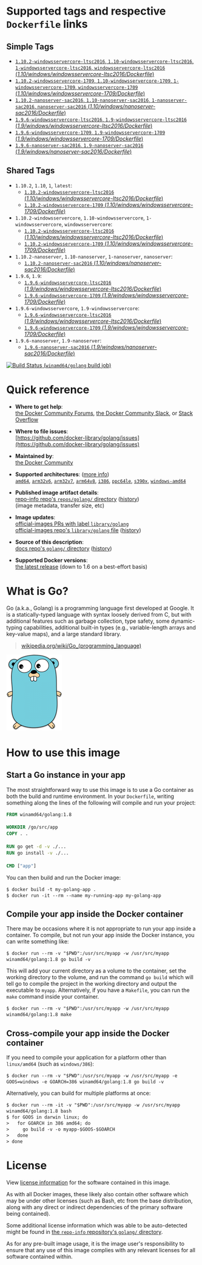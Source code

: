 <!--

********************************************************************************

WARNING:

    DO NOT EDIT "golang/README.md"

    IT IS AUTO-GENERATED

    (from the other files in "golang/" combined with a set of templates)

********************************************************************************

-->

# Supported tags and respective `Dockerfile` links

## Simple Tags


-	[`1.10.2-windowsservercore-ltsc2016`, `1.10-windowsservercore-ltsc2016`, `1-windowsservercore-ltsc2016`, `windowsservercore-ltsc2016` (*1.10/windows/windowsservercore-ltsc2016/Dockerfile*)](https://github.com/docker-library/golang/blob/329b6672949337c4469351b2e8b8575459a75c7f/1.10/windows/windowsservercore-ltsc2016/Dockerfile)
-	[`1.10.2-windowsservercore-1709`, `1.10-windowsservercore-1709`, `1-windowsservercore-1709`, `windowsservercore-1709` (*1.10/windows/windowsservercore-1709/Dockerfile*)](https://github.com/docker-library/golang/blob/329b6672949337c4469351b2e8b8575459a75c7f/1.10/windows/windowsservercore-1709/Dockerfile)
-	[`1.10.2-nanoserver-sac2016`, `1.10-nanoserver-sac2016`, `1-nanoserver-sac2016`, `nanoserver-sac2016` (*1.10/windows/nanoserver-sac2016/Dockerfile*)](https://github.com/docker-library/golang/blob/329b6672949337c4469351b2e8b8575459a75c7f/1.10/windows/nanoserver-sac2016/Dockerfile)
-	[`1.9.6-windowsservercore-ltsc2016`, `1.9-windowsservercore-ltsc2016` (*1.9/windows/windowsservercore-ltsc2016/Dockerfile*)](https://github.com/docker-library/golang/blob/a9ee01751149630d296d600cbbdea0ab37e5ab04/1.9/windows/windowsservercore-ltsc2016/Dockerfile)
-	[`1.9.6-windowsservercore-1709`, `1.9-windowsservercore-1709` (*1.9/windows/windowsservercore-1709/Dockerfile*)](https://github.com/docker-library/golang/blob/a9ee01751149630d296d600cbbdea0ab37e5ab04/1.9/windows/windowsservercore-1709/Dockerfile)
-	[`1.9.6-nanoserver-sac2016`, `1.9-nanoserver-sac2016` (*1.9/windows/nanoserver-sac2016/Dockerfile*)](https://github.com/docker-library/golang/blob/a9ee01751149630d296d600cbbdea0ab37e5ab04/1.9/windows/nanoserver-sac2016/Dockerfile)

## Shared Tags

-	`1.10.2`, `1.10`, `1`, `latest`:
	-	[`1.10.2-windowsservercore-ltsc2016` (*1.10/windows/windowsservercore-ltsc2016/Dockerfile*)](https://github.com/docker-library/golang/blob/329b6672949337c4469351b2e8b8575459a75c7f/1.10/windows/windowsservercore-ltsc2016/Dockerfile)
	-	[`1.10.2-windowsservercore-1709` (*1.10/windows/windowsservercore-1709/Dockerfile*)](https://github.com/docker-library/golang/blob/329b6672949337c4469351b2e8b8575459a75c7f/1.10/windows/windowsservercore-1709/Dockerfile)
-	`1.10.2-windowsservercore`, `1.10-windowsservercore`, `1-windowsservercore`, `windowsservercore`:
	-	[`1.10.2-windowsservercore-ltsc2016` (*1.10/windows/windowsservercore-ltsc2016/Dockerfile*)](https://github.com/docker-library/golang/blob/329b6672949337c4469351b2e8b8575459a75c7f/1.10/windows/windowsservercore-ltsc2016/Dockerfile)
	-	[`1.10.2-windowsservercore-1709` (*1.10/windows/windowsservercore-1709/Dockerfile*)](https://github.com/docker-library/golang/blob/329b6672949337c4469351b2e8b8575459a75c7f/1.10/windows/windowsservercore-1709/Dockerfile)
-	`1.10.2-nanoserver`, `1.10-nanoserver`, `1-nanoserver`, `nanoserver`:
	-	[`1.10.2-nanoserver-sac2016` (*1.10/windows/nanoserver-sac2016/Dockerfile*)](https://github.com/docker-library/golang/blob/329b6672949337c4469351b2e8b8575459a75c7f/1.10/windows/nanoserver-sac2016/Dockerfile)
-	`1.9.6`, `1.9`:
	-	[`1.9.6-windowsservercore-ltsc2016` (*1.9/windows/windowsservercore-ltsc2016/Dockerfile*)](https://github.com/docker-library/golang/blob/a9ee01751149630d296d600cbbdea0ab37e5ab04/1.9/windows/windowsservercore-ltsc2016/Dockerfile)
	-	[`1.9.6-windowsservercore-1709` (*1.9/windows/windowsservercore-1709/Dockerfile*)](https://github.com/docker-library/golang/blob/a9ee01751149630d296d600cbbdea0ab37e5ab04/1.9/windows/windowsservercore-1709/Dockerfile)
-	`1.9.6-windowsservercore`, `1.9-windowsservercore`:
	-	[`1.9.6-windowsservercore-ltsc2016` (*1.9/windows/windowsservercore-ltsc2016/Dockerfile*)](https://github.com/docker-library/golang/blob/a9ee01751149630d296d600cbbdea0ab37e5ab04/1.9/windows/windowsservercore-ltsc2016/Dockerfile)
	-	[`1.9.6-windowsservercore-1709` (*1.9/windows/windowsservercore-1709/Dockerfile*)](https://github.com/docker-library/golang/blob/a9ee01751149630d296d600cbbdea0ab37e5ab04/1.9/windows/windowsservercore-1709/Dockerfile)
-	`1.9.6-nanoserver`, `1.9-nanoserver`:
	-	[`1.9.6-nanoserver-sac2016` (*1.9/windows/nanoserver-sac2016/Dockerfile*)](https://github.com/docker-library/golang/blob/a9ee01751149630d296d600cbbdea0ab37e5ab04/1.9/windows/nanoserver-sac2016/Dockerfile)

[![Build Status](https://doi-janky.infosiftr.net/job/multiarch/job/windows-amd64/job/golang/badge/icon) (`winamd64/golang` build job)](https://doi-janky.infosiftr.net/job/multiarch/job/windows-amd64/job/golang/)

# Quick reference

-	**Where to get help**:  
	[the Docker Community Forums](https://forums.docker.com/), [the Docker Community Slack](https://blog.docker.com/2016/11/introducing-docker-community-directory-docker-community-slack/), or [Stack Overflow](https://stackoverflow.com/search?tab=newest&q=docker)

-	**Where to file issues**:  
	[https://github.com/docker-library/golang/issues](https://github.com/docker-library/golang/issues)

-	**Maintained by**:  
	[the Docker Community](https://github.com/docker-library/golang)

-	**Supported architectures**: ([more info](https://github.com/docker-library/official-images#architectures-other-than-amd64))  
	[`amd64`](https://hub.docker.com/r/amd64/golang/), [`arm32v6`](https://hub.docker.com/r/arm32v6/golang/), [`arm32v7`](https://hub.docker.com/r/arm32v7/golang/), [`arm64v8`](https://hub.docker.com/r/arm64v8/golang/), [`i386`](https://hub.docker.com/r/i386/golang/), [`ppc64le`](https://hub.docker.com/r/ppc64le/golang/), [`s390x`](https://hub.docker.com/r/s390x/golang/), [`windows-amd64`](https://hub.docker.com/r/winamd64/golang/)

-	**Published image artifact details**:  
	[repo-info repo's `repos/golang/` directory](https://github.com/docker-library/repo-info/blob/master/repos/golang) ([history](https://github.com/docker-library/repo-info/commits/master/repos/golang))  
	(image metadata, transfer size, etc)

-	**Image updates**:  
	[official-images PRs with label `library/golang`](https://github.com/docker-library/official-images/pulls?q=label%3Alibrary%2Fgolang)  
	[official-images repo's `library/golang` file](https://github.com/docker-library/official-images/blob/master/library/golang) ([history](https://github.com/docker-library/official-images/commits/master/library/golang))

-	**Source of this description**:  
	[docs repo's `golang/` directory](https://github.com/docker-library/docs/tree/master/golang) ([history](https://github.com/docker-library/docs/commits/master/golang))

-	**Supported Docker versions**:  
	[the latest release](https://github.com/docker/docker-ce/releases/latest) (down to 1.6 on a best-effort basis)

# What is Go?

Go (a.k.a., Golang) is a programming language first developed at Google. It is a statically-typed language with syntax loosely derived from C, but with additional features such as garbage collection, type safety, some dynamic-typing capabilities, additional built-in types (e.g., variable-length arrays and key-value maps), and a large standard library.

> [wikipedia.org/wiki/Go_(programming_language)](http://en.wikipedia.org/wiki/Go_%28programming_language%29)

![logo](https://raw.githubusercontent.com/docker-library/docs/01c12653951b2fe592c1f93a13b4e289ada0e3a1/golang/logo.png)

# How to use this image

## Start a Go instance in your app

The most straightforward way to use this image is to use a Go container as both the build and runtime environment. In your `Dockerfile`, writing something along the lines of the following will compile and run your project:

```dockerfile
FROM winamd64/golang:1.8

WORKDIR /go/src/app
COPY . .

RUN go get -d -v ./...
RUN go install -v ./...

CMD ["app"]
```

You can then build and run the Docker image:

```console
$ docker build -t my-golang-app .
$ docker run -it --rm --name my-running-app my-golang-app
```

## Compile your app inside the Docker container

There may be occasions where it is not appropriate to run your app inside a container. To compile, but not run your app inside the Docker instance, you can write something like:

```console
$ docker run --rm -v "$PWD":/usr/src/myapp -w /usr/src/myapp winamd64/golang:1.8 go build -v
```

This will add your current directory as a volume to the container, set the working directory to the volume, and run the command `go build` which will tell go to compile the project in the working directory and output the executable to `myapp`. Alternatively, if you have a `Makefile`, you can run the `make` command inside your container.

```console
$ docker run --rm -v "$PWD":/usr/src/myapp -w /usr/src/myapp winamd64/golang:1.8 make
```

## Cross-compile your app inside the Docker container

If you need to compile your application for a platform other than `linux/amd64` (such as `windows/386`):

```console
$ docker run --rm -v "$PWD":/usr/src/myapp -w /usr/src/myapp -e GOOS=windows -e GOARCH=386 winamd64/golang:1.8 go build -v
```

Alternatively, you can build for multiple platforms at once:

```console
$ docker run --rm -it -v "$PWD":/usr/src/myapp -w /usr/src/myapp winamd64/golang:1.8 bash
$ for GOOS in darwin linux; do
>   for GOARCH in 386 amd64; do
>     go build -v -o myapp-$GOOS-$GOARCH
>   done
> done
```

# License

View [license information](http://golang.org/LICENSE) for the software contained in this image.

As with all Docker images, these likely also contain other software which may be under other licenses (such as Bash, etc from the base distribution, along with any direct or indirect dependencies of the primary software being contained).

Some additional license information which was able to be auto-detected might be found in [the `repo-info` repository's `golang/` directory](https://github.com/docker-library/repo-info/tree/master/repos/golang).

As for any pre-built image usage, it is the image user's responsibility to ensure that any use of this image complies with any relevant licenses for all software contained within.
